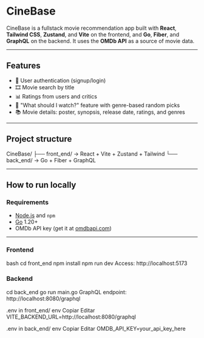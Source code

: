 # CineBase

CineBase is a fullstack movie recommendation app built with **React**, **Tailwind CSS**, **Zustand**, and **Vite** on the frontend, and **Go**, **Fiber**, and **GraphQL** on the backend. It uses the **OMDb API** as a source of movie data.

---

## Features

- 🔐 User authentication (signup/login)
- 🎞️ Movie search by title
- 📊 Ratings from users and critics
- 🎲 "What should I watch?" feature with genre-based random picks
- 📚 Movie details: poster, synopsis, release date, ratings, and genres

---

## Project structure

CineBase/
├── front_end/ → React + Vite + Zustand + Tailwind
└── back_end/ → Go + Fiber + GraphQL

---

## How to run locally

### Requirements

- [Node.js](https://nodejs.org/) and `npm`
- [Go](https://golang.org/) 1.20+
- OMDb API key (get it at [omdbapi.com](https://www.omdbapi.com/apikey.aspx))

---

### Frontend

bash
cd front_end
npm install
npm run dev
Access: http://localhost:5173

### Backend

cd back_end
go run main.go
GraphQL endpoint: http://localhost:8080/graphql

.env in front_end/
env
Copiar
Editar
VITE_BACKEND_URL=http://localhost:8080/graphql

.env in back_end/
env
Copiar
Editar
OMDB_API_KEY=your_api_key_here
